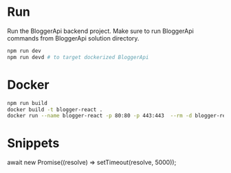 # Run

Run the BloggerApi backend project.
Make sure to run BloggerApi commands from BloggerApi solution directory.

``` sh
npm run dev
npm run devd # to target dockerized BloggerApi
```

# Docker

``` sh
npm run build
docker build -t blogger-react .
docker run --name blogger-react -p 80:80 -p 443:443  --rm -d blogger-react
```

# Snippets

await new Promise((resolve) => setTimeout(resolve, 5000));
